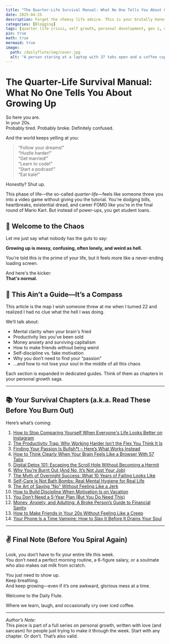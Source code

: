 ```yaml
---
title: "The Quarter-Life Survival Manual: What No One Tells You About Growing Up"
date: 2025-04-25
description: Forget the cheesy life advice. This is your brutally honest manual to surviving your 20s without losing your soul—or your Wi-Fi password.
categories: [Blogging]
tags: [quarter life crisis, self growth, personal development, gen z, mental health]
pin: true
math: true
mermaid: true
image:
  path: /dailyflute/img/cover.jpg
  alt: "A person staring at a laptop with 37 tabs open and a coffee cup dangerously empty"
---
```


# The Quarter-Life Survival Manual: What No One Tells You About Growing Up

So here you are.  
In your 20s.  
Probably tired. Probably broke. Definitely confused.  

And the world keeps yelling at you:

> “Follow your dreams!”  
> “Hustle harder!”  
> “Get married!”  
> “Learn to code!”  
> “Start a podcast!”  
> “Eat kale!”

Honestly? Shut up.

This phase of life—the so-called *quarter-life*—feels like someone threw you into a video game without giving you the tutorial. You're dodging bills, heartbreaks, existential dread, and career FOMO like you're in the final round of Mario Kart. But instead of power-ups, you get student loans.

## 🎢 Welcome to the Chaos

Let me just say what nobody has the guts to say:

**Growing up is messy, confusing, often lonely, and weird as hell.**

You’re told this is the prime of your life, but it feels more like a never-ending loading screen.

And here's the kicker:  
**That's normal.**

## 🧭 This Ain’t a Guide—It’s a Compass

This article is the map I wish someone threw at me when I turned 22 and realized I had no clue what the hell I was doing.

We’ll talk about:

- Mental clarity when your brain's fried
- Productivity lies you’ve been sold
- Money anxiety and surviving capitalism
- How to make friends without being weird
- Self-discipline vs. fake motivation
- Why you don’t need to find your “passion”
- …and how to not lose your soul in the middle of all this chaos

Each section is expanded in dedicated guides. Think of them as chapters in your personal growth saga.

---

## 📚 Your Survival Chapters (a.k.a. Read These Before You Burn Out)

Here’s what’s coming:

1. [How to Stop Comparing Yourself When Everyone's Life Looks Better on Instagram](/posts/how-to-stop-comparing-yourself-when-everyones-life-looks-better-on-instagram)
2. [The Productivity Trap: Why Working Harder Isn’t the Flex You Think It Is](/posts/the-productivity-trap)
3. [Finding Your Passion Is Bullsh*t – Here’s What Works Instead](/posts/finding-passion-bullshit)
4. [How to Think Clearly When Your Brain Feels Like a Browser With 57 Tabs](/posts/clear-thinking-101)
5. [Digital Detox 101: Escaping the Scroll Hole Without Becoming a Hermit](/posts/digital-detox)
6. [Why You’re Burnt Out (And No, It’s Not Just Your Job)](/posts/why-youre-burnt-out)
7. [The Myth of Overnight Success: What 10 Years of Failing Looks Like](/posts/overnight-success-myth)
8. [Self-Care Is Not Bath Bombs: Real Mental Hygiene for Real Life](/posts/real-self-care)
9. [The Art of Saying “No” Without Feeling Like a Jerk](/posts/saying-no-without-guilt)
10. [How to Build Discipline When Motivation Is on Vacation](/posts/building-discipline)
11. [You Don’t Need a 5-Year Plan (But You Do Need This)](/posts/no-five-year-plan)
12. [Money, Anxiety, and Adulting: A Broke Person’s Guide to Financial Sanity](/posts/financial-sanity-20s)
13. [How to Make Friends in Your 20s Without Feeling Like a Creep](/posts/making-friends-20s)
14. [Your Phone Is a Time Vampire: How to Slay It Before It Drains Your Soul](/posts/time-vampire-phone)

---

## ✌️ Final Note (Before You Spiral Again)

Look, you don’t have to fix your entire life this week.  
You don’t need a perfect morning routine, a 6-figure salary, or a soulmate who also makes oat milk from scratch.

You just need to show up.  
Keep breathing.  
And keep growing—even if it’s one awkward, glorious mess at a time.

Welcome to the Daily Flute.

Where we learn, laugh, and occasionally cry over iced coffee.

---

*Author’s Note:*  
This piece is part of a full series on personal growth, written with love (and sarcasm) for people just trying to make it through the week. Start with any chapter. Or don’t. That’s also valid.
